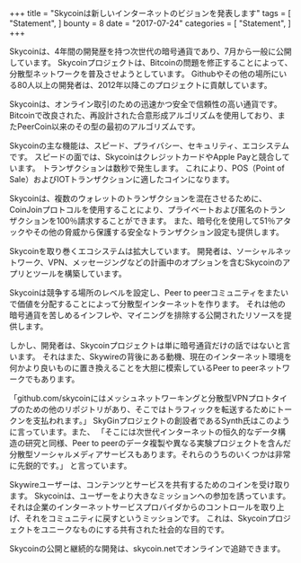 +++
title = "Skycoinは新しいインターネットのビジョンを発表します"
tags = [
    "Statement",
]
bounty = 8
date = "2017-07-24"
categories = [
    "Statement",
]
+++

Skycoinは、4年間の開発歴を持つ次世代の暗号通貨であり、7月から一般に公開しています。
Skycoinプロジェクトは、Bitcoinの問題を修正することによって、分散型ネットワークを普及させようとしています。
Githubやその他の場所にいる80人以上の開発者は、2012年以降このプロジェクトに貢献しています。

Skycoinは、オンライン取引のための迅速かつ安全で信頼性の高い通貨です。
Bitcoinで改良された、再設計された合意形成アルゴリズムを使用しており、またPeerCoin以来のその型の最初のアルゴリズムです。

Skycoinの主な機能は、スピード、プライバシー、セキュリティ、エコシステムです。
スピードの面では、SkycoinはクレジットカードやApple Payと競合しています。
トランザクションは数秒で発生します。 
これにより、POS（Point of Sale）およびIOTトランザクションに適したコインになります。

Skycoinは、複数のウォレットのトランザクションを混在させるために、CoinJoinプロトコルを使用することにより、プライベートおよび匿名のトランザクションを100％請求することができます。 
また、暗号化を使用して51％アタックやその他の脅威から保護する安全なトランザクション設定も提供します。

Skycoinを取り巻くエコシステムは拡大しています。
開発者は、ソーシャルネットワーク、VPN、メッセージングなどの計画中のオプションを含むSkycoinのアプリとツールを構築しています。

Skycoinは競争する場所のレベルを設定し、Peer to peerコミュニティをまたいで価値を分配することによって分散型インターネットを作ります。
それは他の暗号通貨を苦しめるインフレや、マイニングを排除する公開されたリソースを提供します。

しかし、開発者は、Skycoinプロジェクトは単に暗号通貨だけの話ではないと言います。
それはまた、Skywireの背後にある動機、現在のインターネット環境を何かより良いものに置き換えることを大胆に模索しているPeer to peerネットワークでもあります。

「github.com/skycoinにはメッシュネットワーキングと分散型VPNプロトタイプのための他のリポジトリがあり、そこではトラフィックを転送するためにトークンを支払われます。」
SkyGinプロジェクトの創設者であるSynth氏はこのように言っています。また、
「そこには次世代インターネットの恒久的なデータ構造の研究と同様、Peer to peerのデータ複製や異なる実験プロジェクトを含んだ分散型ソーシャルメディアサービスもあります。それらのうちのいくつかは非常に先鋭的です。」
と言っています。

Skywireユーザーは、コンテンツとサービスを共有するためのコインを受け取ります。
Skycoinは、ユーザーをより大きなミッションへの参加を誘っています。
それは企業のインターネットサービスプロバイダからのコントロールを取り上げ、それをコミュニティに戻すというミッションです。
これは、Skycoinプロジェクトをユニークなものにする共有された社会的な目的です。

Skycoinの公開と継続的な開発は、skycoin.netでオンラインで追跡できます。

